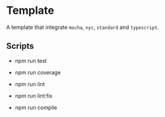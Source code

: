 # Template

A template that integrate `mocha`, `nyc`, `standard` and `typescript`.

## Scripts

+ npm run test

+ npm run coverage

+ npm run lint

+ npm run lint:fix

+ npm run compile
